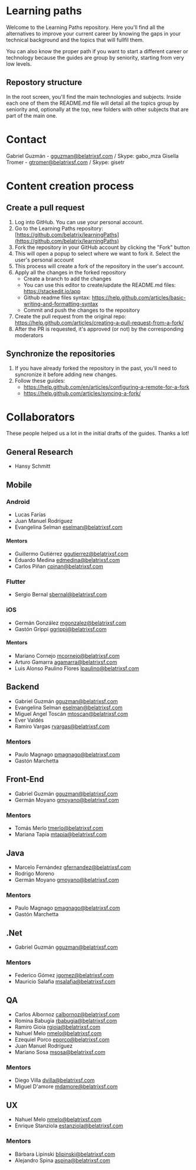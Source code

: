 # Learning paths

Welcome to the Learning Paths repository. Here you'll find all the alternatives to improve your current career by knowing the gaps in your technical background and the topics that will fullfil them.

You can also know the proper path if you want to start a different career or technology because the guides are group by seniority, starting from very low levels.

## Repostory structure

In the root screen, you'll find the main technologies and subjects. Inside each one of them the README.md file will detail all the topics group by seniority and, optionally at the top, new folders with other subjects that are part of the main one.

# Contact

Gabriel Guzmán - gguzman@belatrixsf.com / Skype: gabo_mza
Gisella Tromer - gtromer@belatrixsf.com / Skype: gisetr

# Content creation process

## Create a pull request

1. Log into GitHub. You can use your personal account.
2. Go to the Learning Paths repository: [https://github.com/belatrix/learningPaths](https://github.com/belatrix/learningPaths)
3. Fork the repository in your GitHub account by clicking the "Fork" button
4. This will open a popup to select where we want to fork it. Select the user's personal account
5. This process will create a fork of the repository in the user's account.
6. Apply all the changes in the forked repository
   - Create a branch to add the changes
   - You can use this editor to create/update the README.md files: https://stackedit.io/app 
   - Github readme files syntax: https://help.github.com/articles/basic-writing-and-formatting-syntax
   - Commit and push the changes to the repository
7. Create the pull request from the original repo: https://help.github.com/articles/creating-a-pull-request-from-a-fork/
8. After the PR is requested, it's approved (or not) by the corresponding moderators

## Synchronize the repositories

 1. If you have already forked the repository in the past, you'll need to syncronize it before adding new changes.
 2. Follow these guides: 
    - https://help.github.com/en/articles/configuring-a-remote-for-a-fork
    - https://help.github.com/articles/syncing-a-fork/

# Collaborators

These people helped us a lot in the initial drafts of the guides. Thanks a lot!

## General Research

- Hansy Schmitt

## Mobile

### Android

- Lucas Farías
- Juan Manuel Rodríguez
- Evangelina Selman eselman@belatrixsf.com

#### Mentors

- Guillermo Gutiérrez ggutierrez@belatrixsf.com
- Eduardo Medina edmedina@belatrixsf.com
- Carlos Piñan cpinan@belatrixsf.com

### Flutter

- Sergio Bernal sbernal@belatrixsf.com

### iOS

- Germán González mgonzalez@belatrixsf.com
- Gastón Grippi ggrippi@belatrixsf.com

#### Mentors

- Mariano Cornejo mcornejo@belatrixsf.com
- Arturo Gamarra agamarra@belatrixsf.com
- Luis Alonso Paulino Flores lpaulino@belatrixsf.com

## Backend

- Gabriel Guzmán gguzman@belatrixsf.com
- Evangelina Selman eselman@belatrixsf.com
- Miguel Angel Toscán mtoscan@belatrixsf.com
- Ever Valdés
- Ramiro Vargas rvargas@belatrixsf.com

### Mentors

- Paulo Magnago pmagnago@belatrixsf.com
- Gastón Marchetta

## Front-End

- Gabriel Guzmán gguzman@belatrixsf.com
- Germán Moyano gmoyano@belatrixsf.com

### Mentors

- Tomás Merlo tmerlo@belatrixsf.com
- Mariana Tapia mtapia@belatrixsf.com

## Java

- Marcelo Fernández gfernandez@belatrixsf.com
- Rodrigo Moreno 
- Germán Moyano gmoyano@belatrixsf.com

### Mentors

- Paulo Magnago pmagnago@belatrixsf.com
- Gastón Marchetta

## .Net

- Gabriel Guzmán gguzman@belatrixsf.com

### Mentors

- Federico Gómez jgomez@belatrixsf.com
- Mauricio Salafia msalafia@belatrixsf.com

## QA

- Carlos Albornoz calbornoz@belatrixsf.com
- Romina Babugia rbabugia@belatrixsf.com
- Ramiro Gioia rgioia@belatrixsf.com
- Nahuel Melo nmelo@belatrixsf.com
- Ezequiel Porco eporco@belatrixsf.com
- Juan Manuel Rodríguez
- Mariano Sosa msosa@belatrixsf.com

### Mentors

- Diego Villa dvilla@belatrixsf.com
- Miguel D'amore mdamore@belatrixsf.com

## UX

- Nahuel Melo nmelo@belatrixsf.com
- Enrique Stanziola estanziola@belatrixsf.com

### Mentors

- Bárbara Lipinski blipinski@belatrixsf.com
- Alejandro Spina aspina@belatrixsf.com
